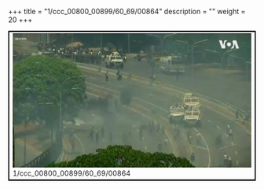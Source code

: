 +++
title = "1/ccc_00800_00899/60_69/00864"
description = ""
weight = 20
+++

<table style="border:2px solid black;max-width:800px;max-height:800px;" 
><tr><td>
<img class="center-fit-jpg"
src="/jpg_/aaa_20190430_NxaOmWaI8sI_00863.jpg">
1/ccc_00800_00899/60_69/00864
</img></td></tr></table>
